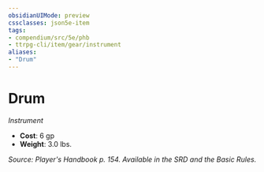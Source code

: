 ```yaml
---
obsidianUIMode: preview
cssclasses: json5e-item
tags:
- compendium/src/5e/phb
- ttrpg-cli/item/gear/instrument
aliases: 
- "Drum"
---
```

# Drum
*Instrument*  

- **Cost**: 6 gp
- **Weight**: 3.0 lbs.

*Source: Player's Handbook p. 154. Available in the SRD and the Basic Rules.*